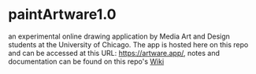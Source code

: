 # paintArtware1.0

an experimental online drawing application by Media Art and Design students at the University of Chicago. The app is hosted here on this repo and can be accessed at this URL: https://artware.app/, notes and documentation can be found on this repo's [Wiki](https://github.com/net-art-uchicago/paintArtware1.0/wiki)
